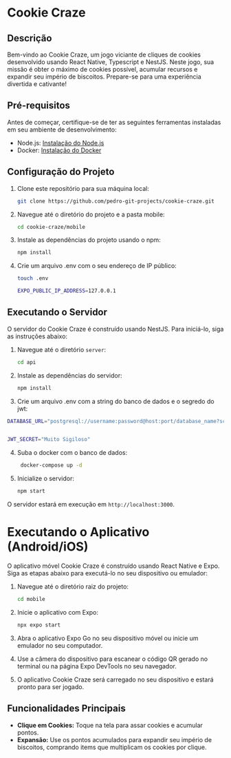 # Cookie Craze

## Descrição
Bem-vindo ao Cookie Craze, um jogo viciante de cliques de cookies desenvolvido usando React Native, Typescript e NestJS. Neste jogo, sua missão é obter o máximo de cookies possível, acumular recursos e expandir seu império de biscoitos. Prepare-se para uma experiência divertida e cativante!

## Pré-requisitos
Antes de começar, certifique-se de ter as seguintes ferramentas instaladas em seu ambiente de desenvolvimento:
- Node.js: [Instalação do Node.js](https://nodejs.org/)
- Docker: [Instalação do Docker](https://docs.docker.com/desktop/install/linux-install/)

## Configuração do Projeto
1. Clone este repositório para sua máquina local:

   ```bash
   git clone https://github.com/pedro-git-projects/cookie-craze.git
   ```

2. Navegue até o diretório do projeto e a pasta mobile:

   ```bash
   cd cookie-craze/mobile
   ```

3. Instale as dependências do projeto usando o npm:

   ```bash
   npm install
   ```
4. Crie um arquivo .env com o seu endereço de IP público:
    ```bash
    touch .env 
    ```

    ```bash
    EXPO_PUBLIC_IP_ADDRESS=127.0.0.1
    ```


## Executando o Servidor
O servidor do Cookie Craze é construído usando NestJS. Para iniciá-lo, siga as instruções abaixo:

1. Navegue até o diretório `server`:

   ```bash
   cd api 
   ```

2. Instale as dependências do servidor:

   ```bash
   npm install
   ```
3. Crie um arquivo .env com a string do banco de dados e o segredo do jwt:

```bash
DATABASE_URL="postgresql://username:password@host:port/database_name?schema=schema_name"


JWT_SECRET="Muito Sigiloso"
```

4. Suba o docker com o banco de dados:

   ```bash
    docker-compose up -d
   ```
5. Inicialize o servidor:

   ```bash
   npm start
   ```


O servidor estará em execução em `http://localhost:3000`.

# Executando o Aplicativo (Android/iOS)
O aplicativo móvel Cookie Craze é construído usando React Native e Expo. Siga as etapas abaixo para executá-lo no seu dispositivo ou emulador:

1. Navegue até o diretório raiz do projeto:

   ```bash
   cd mobile 
   ```

2. Inicie o aplicativo com Expo:

   ```bash
   npx expo start
   ```

3. Abra o aplicativo Expo Go no seu dispositivo móvel ou inicie um emulador no seu computador.

4. Use a câmera do dispositivo para escanear o código QR gerado no terminal ou na página Expo DevTools no seu navegador.

5. O aplicativo Cookie Craze será carregado no seu dispositivo e estará pronto para ser jogado.

## Funcionalidades Principais
- **Clique em Cookies:** Toque na tela para assar cookies e acumular pontos.
- **Expansão:** Use os pontos acumulados para expandir seu império de biscoitos, comprando items que multiplicam os cookies por clique.
